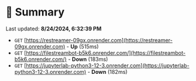 # 📖 Summary
Last updated: **8/24/2024, 6:32:39 PM**

- `GET` [https://restreamer-09gx.onrender.com](https://restreamer-09gx.onrender.com) - **Up** (515ms)
- `GET` [https://filestreambot-b5k6.onrender.com/](https://filestreambot-b5k6.onrender.com/) - **Down** (183ms)
- `GET` [https://jupyterlab-python3-12-3.onrender.com](https://jupyterlab-python3-12-3.onrender.com) - **Down** (182ms)
